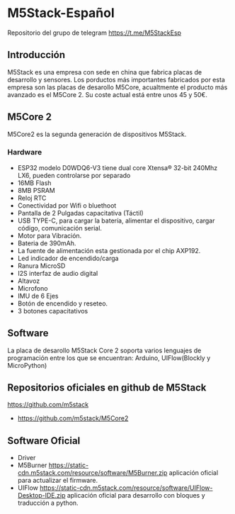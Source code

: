 # M5Stack-Español 

Repositorio del grupo de telegram https://t.me/M5StackEsp

## Introducción 

M5Stack es una empresa con sede en china que fabrica placas de desarrollo y sensores. Los porductos más importantes fabricados por esta empresa son las placas de desarollo M5Core, acualtmente el producto más avanzado es el M5Core 2. Su coste actual está entre unos 45 y 50€.

## M5Core 2
M5Core2 es la segunda generación de dispositivos M5Stack.

### Hardware
* ESP32 modelo D0WDQ6-V3 tiene dual core Xtensa® 32-bit 240Mhz LX6, pueden controlarse por separado
* 16MB Flash 
* 8MB PSRAM
* Reloj RTC
* Conectividad por Wifi o bluethoot
* Pantalla de 2 Pulgadas capacitativa (Táctil)
* USB TYPE-C, para cargar la batería, alimentar el dispositivo, cargar código, comunicación serial.  
* Motor para Vibración.
* Bateria de 390mAh.
* La fuente de alimentación esta gestionada por el chip AXP192.
* Led indicador de encendido/carga
* Ranura MicroSD
* I2S interfaz de audio digital
* Altavoz
* Microfono
* IMU de 6 Ejes
* Botón de encendido y reseteo.
* 3 botones capacitativos

## Software
La placa de desarollo M5Stack Core 2 soporta varios lenguajes de programación entre los que se encuentran: Arduino, UIFlow(Blockly y MicroPython)



## Repositorios oficiales en github de M5Stack 

https://github.com/m5stack
* https://github.com/m5stack/M5Core2


## Software Oficial

* Driver 
* M5Burner https://static-cdn.m5stack.com/resource/software/M5Burner.zip aplicación oficial para actualizar el firmware.
* UIFlow https://static-cdn.m5stack.com/resource/software/UIFlow-Desktop-IDE.zip aplicación oficial para desarrollo con bloques y traducción a python.

